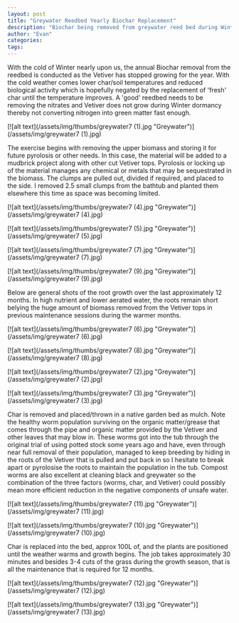 ```yaml
---
layout: post
title: "Greywater Reedbed Yearly Biochar Replacement"
description: "Biochar being removed from greywater reed bed during Winter"
author: "Evan"
categories: 
tags: 
---
```

With the cold of Winter nearly upon us, the annual Biochar removal from the reedbed is conducted as the Vetiver has stopped growing for the year. With the cold weather comes lower char/soil temperatures and reduced biological activity which is hopefully negated by the replacement of 'fresh' char until the temperature improves. A 'good' reedbed needs to be removing the nitrates and Vetiver does not grow during Winter dormancy thereby not converting nitrogen into green matter fast enough.

[![alt text](/assets/img/thumbs/greywater7 (1).jpg "Greywater")](/assets/img/greywater7 (1).jpg)

The exercise begins with removing the upper biomass and storing it for future pyrolosis or other needs. In this case, the material will be added to a mudbrick project along with other cut Vetiver tops. Pyrolosis or locking up of the material manages any chemical or metals that may be sequestrated in the biomass. The clumps are pulled out, divided if required, and placed to the side. I removed 2.5 small clumps from the bathtub and planted them elsewhere this time as space was becoming limited.

[![alt text](/assets/img/thumbs/greywater7 (4).jpg "Greywater")](/assets/img/greywater7 (4).jpg)

[![alt text](/assets/img/thumbs/greywater7 (5).jpg "Greywater")](/assets/img/greywater7 (5).jpg)

[![alt text](/assets/img/thumbs/greywater7 (7).jpg "Greywater")](/assets/img/greywater7 (7).jpg)

[![alt text](/assets/img/thumbs/greywater7 (9).jpg "Greywater")](/assets/img/greywater7 (9).jpg)

Below are general shots of the root growth over the last approximately 12 months. In high nutrient and lower aerated water, the roots remain short belying the huge amount of biomass removed from the Vetiver tops in previous maintenance sessions during the warmer months.

[![alt text](/assets/img/thumbs/greywater7 (6).jpg "Greywater")](/assets/img/greywater7 (6).jpg)

[![alt text](/assets/img/thumbs/greywater7 (8).jpg "Greywater")](/assets/img/greywater7 (8).jpg)

[![alt text](/assets/img/thumbs/greywater7 (2).jpg "Greywater")](/assets/img/greywater7 (2).jpg)

[![alt text](/assets/img/thumbs/greywater7 (3).jpg "Greywater")](/assets/img/greywater7 (3).jpg)

Char is removed and placed/thrown in a native garden bed as mulch. Note the healthy worm population surviving on the organic matter/grease that comes through the pipe and organic matter provided by the Vetiver and other leaves that may blow in. These worms got into the tub through the original trial of using potted stock some years ago and have, even through near full removal of their population, managed to keep breeding by hiding in the roots of the Vetiver that is pulled and put back in so I hesitate to break apart or pyrolosise the roots to maintain the population in the tub. Compost worms are also excellent at cleaning black and greywater so the combination of the three factors (worms, char, and Vetiver) could possibly mean more efficient reduction in the negative components of unsafe water.

[![alt text](/assets/img/thumbs/greywater7 (11).jpg "Greywater")](/assets/img/greywater7 (11).jpg)

[![alt text](/assets/img/thumbs/greywater7 (10).jpg "Greywater")](/assets/img/greywater7 (10).jpg)

Char is replaced into the bed, approx 100L of, and the plants are positioned until the weather warms and growth begins.  The job takes approximately 30 minutes and besides 3-4 cuts of the grass during the growth season, that is all the maintenance that is required for 12 months.

[![alt text](/assets/img/thumbs/greywater7 (12).jpg "Greywater")](/assets/img/greywater7 (12).jpg)

[![alt text](/assets/img/thumbs/greywater7 (13).jpg "Greywater")](/assets/img/greywater7 (13).jpg)